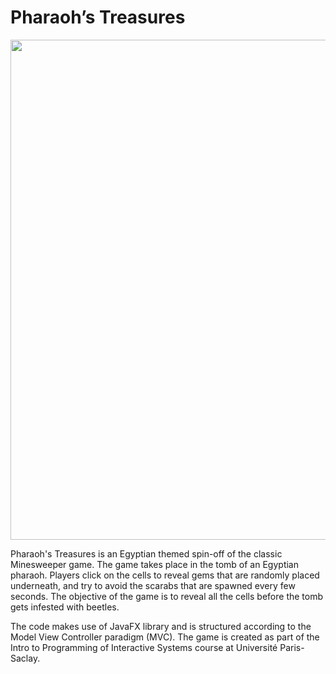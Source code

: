 # Pharaoh’s Treasures

<img src="https://user-images.githubusercontent.com/80676658/139554221-dd82f319-2dde-4999-aef0-1cd296d206ce.png" width="800">

Pharaoh's Treasures is an Egyptian themed spin-off of the classic Minesweeper game. The game takes place in the tomb of an Egyptian pharaoh. Players click on the cells to reveal gems that are randomly placed underneath, and try to avoid the scarabs that are spawned every few seconds. The objective of the game is to reveal all the cells before the tomb gets infested with beetles. 

The code makes use of JavaFX library and is structured according to the Model View Controller paradigm (MVC). The game is created as part of the Intro to Programming of Interactive Systems course at Université Paris-Saclay.

